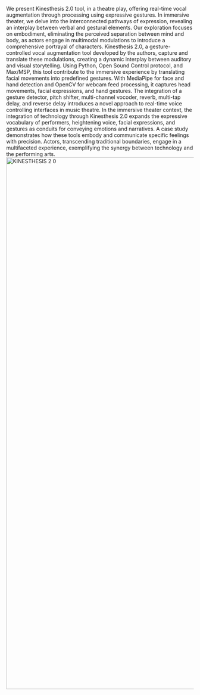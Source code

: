We present Kinesthesis 2.0 tool, in a theatre play, offering real-time vocal augmentation through processing using expressive gestures. In immersive theater, we delve into the interconnected pathways of expression, revealing an interplay between verbal and gestural elements. Our exploration focuses on embodiment, eliminating the perceived separation between mind and body, as actors engage in multimodal modulations to introduce a comprehensive portrayal of characters.
Kinesthesis 2.0, a gesture-controlled vocal augmentation tool developed by the authors, capture and translate these modulations, creating a dynamic interplay between auditory and visual storytelling. Using Python, Open Sound Control protocol, and Max/MSP, this tool contribute to the immersive experience by translating facial movements into predefined gestures. With MediaPipe for face and hand detection and OpenCV for webcam feed processing, it captures head movements, facial expressions, and hand gestures. The integration of a gesture detector, pitch shifter, multi-channel vocoder, reverb, multi-tap delay, and reverse delay introduces a novel approach to real-time voice controlling interfaces in music theatre.
In the immersive theater context, the integration of technology through Kinesthesis 2.0 expands the expressive vocabulary of performers, heightening voice, facial expressions, and gestures as conduits for conveying emotions and narratives. A case study demonstrates how these tools embody and communicate specific feelings with precision. Actors, transcending traditional boundaries, engage in a multifaceted experience, exemplifying the synergy between technology and the performing arts.
<img width="1429" alt="KINESTHESIS 2 0" src="https://github.com/Tilemachos88/Kinesthesis-2.0/assets/96480792/5d7c7a66-4b1d-46f2-9bc9-2d968e879ecf">

